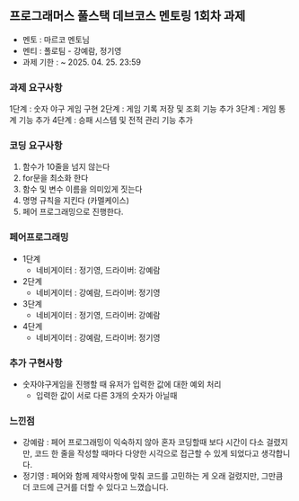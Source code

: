 ## 프로그래머스 풀스택 데브코스 멘토링 1회차 과제
- 멘토 : 마르코 멘토님
- 멘티 : 폴로팀 - 강예람, 정기영
- 과제 기한 : ~ 2025. 04. 25. 23:59

### 과제 요구사항
1단계 : 숫자 야구 게임 구현
2단계 : 게임 기록 저장 및 조회 기능 추가
3단계 : 게임 통계 기능 추가
4단계 : 승패 시스템 및 전적 관리 기능 추가

### 코딩 요구사항
1. 함수가 10줄을 넘지 않는다
2. for문을 최소화 한다
3. 함수 및 변수 이름을 의미있게 짓는다
4. 명명 규칙을 지킨다 (카멜케이스)
5. 페어 프로그래밍으로 진행한다.

### 페어프로그래밍
- 1단계
    - 네비게이터 : 정기영, 드라이버: 강예람
- 2단계
    - 네비게이터 : 강예람, 드라이버: 정기영
- 3단계
    - 네비게이터 : 정기영, 드라이버: 강예람
- 4단계
    - 네비게이터 : 강예람, 드라이버: 정기영

### 추가 구현사항
- 숫자야구게임을 진행할 때 유저가 입력한 값에 대한 예외 처리
    - 입력한 값이 서로 다른 3개의 숫자가 아닐때

### 느낀점
- 강예람 : 페어 프로그래밍이 익숙하지 않아 혼자 코딩할때 보다 시간이 다소 걸렸지만, 코드 한 줄을 작성할 때마다 다양한 시각으로 접근할 수 있게 되었다고 생각합니다.
- 정기영 : 페어와 함께 제약사항에 맞춰 코드를 고민하는 게 오래 걸렸지만, 그만큼 더 코드에 근거를 더할 수 있다고 느꼈습니다.
